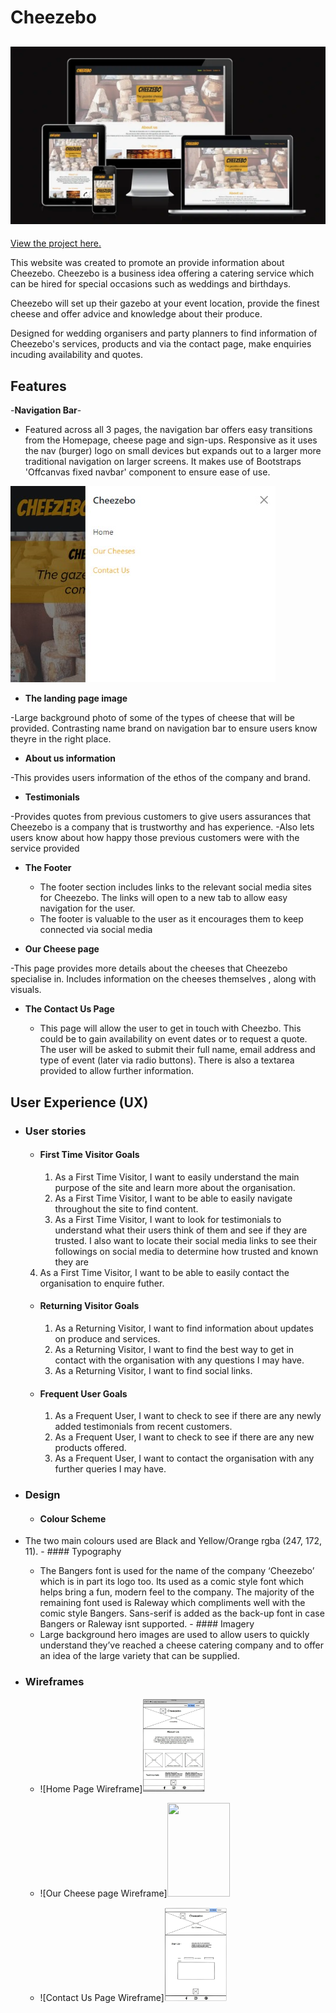 # Cheezebo


<h2 align="center"><img src="images-readme/cheezebo-mock-ups.webp"></h2>

[View the project here.](https://nddpj00.github.io/cheezebo-milestone1/)

This website was created to  promote an provide information about Cheezebo.  Cheezebo is a business idea offering a catering service which can be hired for special occasions such as weddings and birthdays.

Cheezebo will set up their gazebo at your event location, provide the finest cheese and offer advice and knowledge about their produce.

Designed for wedding organisers and party planners to find information of Cheezebo's services, products and via the contact page, make enquiries incuding availability and quotes.

## Features

-__Navigation Bar__-
-   Featured across all 3 pages, the navigation bar offers easy transitions from the Homepage, cheese page and sign-ups.  Responsive as it uses the nav (burger) logo on small devices but expands out to a larger more traditional navigation on larger screens. It makes use of Bootstraps 'Offcanvas fixed navbar' component to ensure ease of use.

![Nav Bar](images-readme/navbar-nddpj00-cheezebo.gitpod.io.jpeg)


- __The landing page image__

-Large background photo of some of the types of cheese that will be provided. Contrasting name brand on navigation bar to ensure users know theyre in the right place.  

- __About us information__

-This provides users information of the ethos of the company and brand. 

- __Testimonials__

-Provides quotes from previous customers to give users assurances that Cheezebo is a company that is trustworthy and has experience. 
-Also lets users know about how happy those previous customers were with the service provided

- __The Footer__ 

  - The footer section includes links to the relevant social media sites for Cheezebo. The links will open to a new tab to allow easy navigation for the user. 
  - The footer is valuable to the user as it encourages them to keep connected via social media

- __Our Cheese page__

-This page provides more details about the cheeses that Cheezebo specialise in. Includes information on the cheeses themselves , along with visuals.

- __The Contact Us Page__

  - This page will allow the user to get in touch with Cheezbo. This could be to gain availability on event dates or to request a quote. The user will be asked to submit their full name, email address and type of event (later via radio buttons). There is also a textarea provided to allow further information.


## User Experience (UX)

-   ### User stories

    -   #### First Time Visitor Goals

        1. As a First Time Visitor, I want to easily understand the main purpose of the site and learn more about the organisation.
        2. As a First Time Visitor, I want to be able to easily navigate throughout the site to find content.
        3. As a First Time Visitor, I want to look for testimonials to understand what their users think of them and see if they are trusted. I also want to locate their social media links to see their followings on social media to determine how trusted and known they are
	4. As a First Time Visitor, I want to be able to easily contact the organisation to enquire futher.

    -   #### Returning Visitor Goals

        1. As a Returning Visitor, I want to find information about updates on produce and services.
        2. As a Returning Visitor, I want to find the best way to get in contact with the organisation with any questions I may have.
        3. As a Returning Visitor, I want to find social links.

    -   #### Frequent User Goals
        1. As a Frequent User, I want to check to see if there are any newly added testimonials from recent customers.
        2. As a Frequent User, I want to check to see if there are any new products offered.
        3. As a Frequent User, I want to contact the organisation with any further queries I may have.

-   ### Design
    -   #### Colour Scheme
  -   The two main colours used are Black and Yellow/Orange rgba (247, 172, 11).
    -   #### Typography
        -   The Bangers font is used for the name of the company ‘Cheezebo’ which is in part its logo too.  Its used as a comic style font which helps bring a fun, modern feel to the company. The majority of the remaining font used is Raleway which compliments well with the comic style Bangers. Sans-serif is added as the back-up font in case Bangers or Raleway isnt supported.
    -   #### Imagery
        -   Large background hero images are used to allow users to quickly understand they’ve reached a cheese catering company and to offer an idea of the large variety that can be supplied.

*   ### Wireframes

    -   ![Home Page Wireframe]<img src="./images-readme/wireframe-indexhtml-homepage.webp" height="150" width="100" >

    -   ![Our Cheese page Wireframe]<img src="./images-readme/wireframe-indexhtml-homepage.webpimages-readme/wireframe-ourcheese.webp" height="150" width="100" >

    -   ![Contact Us Page Wireframe]<img src="./images-readme/wireframe-contactus.webp" height="150" width="100" >

